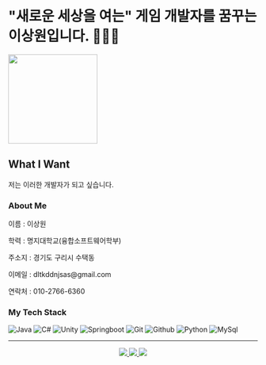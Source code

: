 
<h1>"새로운 세상을 여는" 게임 개발자를 꿈꾸는 이상원입니다. 👋👋👋 </h1> 
<img src = "https://images.pexels.com/photos/163036/mario-luigi-yoschi-figures-163036.jpeg?auto=compress&cs=tinysrgb&w=1260&h=750&dpr=1" height = 180>

<h2> What I Want </h2>
<p> 저는 이러한 개발자가 되고 싶습니다. </p>

<h3> About Me </h3>
<p> 이름 : 이상원</p>
<p> 학력 : 명지대학교(융합소프트웨어학부)</p>
<p> 주소지 : 경기도 구리시 수택동</p>
<p> 이메일 : dltkddnjsas@gmail.com </p>
<p> 연락처 : 010-2766-6360</p>

<h3> My Tech Stack </h3>

![Java](https://img.shields.io/badge/Java-007396?style=flat-square&logo=Java&logoColor=white)
![C#](https://img.shields.io/badge/CSharp-512BD4?style=flat-square&logo=csharp&logoColor=white)
![Unity](https://img.shields.io/badge/Unity-000000?style=flat-square&logo=unity&logoColor=white)
![Springboot](https://img.shields.io/badge/Springboot-6DB33F?style=flat-square&logo=springboot&logoColor=white)
![Git](https://img.shields.io/badge/Git-F05032?style=flat-square&logo=git&logoColor=white)
![Github](https://img.shields.io/badge/Github-181717?style=flat-square&logo=github&logoColor=white)
![Python](https://img.shields.io/badge/Python-3776AB?style=flat-square&logo=python&logoColor=white)
![MySql](https://img.shields.io/badge/MySql-4479A1?style=flat-square&logo=mysql&logoColor=white)

---
<p align="center">
  <a href = "https://github.com/Sangsssss" title = "Sangsssss">
    <img src = "https://img.shields.io/badge/Github-181717?style=flat-square&logo=github&logoColor=white">
  </a>
   <a href = "https://github.com/Sangsssss" title = "Sangs'Dev">
    <img src = "https://img.shields.io/badge/velog-20C997?style=flat-square&logo=velog&logoColor=white">
  </a>
  <a href = "https://github.com/Sangsssss" title = "Sangs">
    <img src = "https://img.shields.io/badge/youtube-FF0000?style=flat-square&logo=youtube&logoColor=white">
  </a>
</p>









<!--
**Sangsssss/Sangsssss** is a ✨ _special_ ✨ repository because its `README.md` (this file) appears on your GitHub profile.

Here are some ideas to get you started:

- 🔭 I’m currently working on ...
- 🌱 I’m currently learning ...
- 👯 I’m looking to collaborate on ...
- 🤔 I’m looking for help with ...
- 💬 Ask me about ...
- 📫 How to reach me: ...
- 😄 Pronouns: ...
- ⚡ Fun fact: ...
-->
